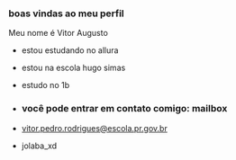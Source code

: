 ### boas vindas ao meu perfil

Meu nome é Vitor Augusto

- estou estudando no allura
- estou na escola hugo simas
- estudo no 1b
- ### você pode entrar em contato comigo: mailbox

- vitor.pedro.rodrigues@escola.pr.gov.br
- jolaba_xd
